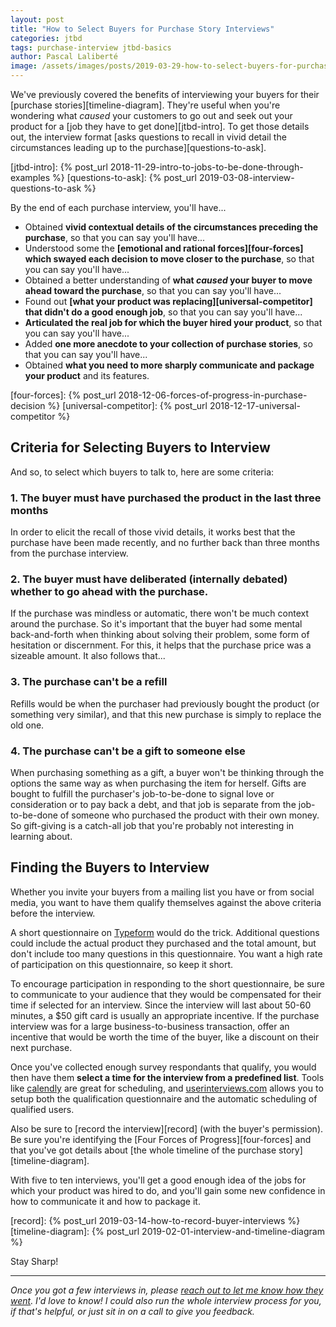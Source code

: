 ```yaml
---
layout: post
title: "How to Select Buyers for Purchase Story Interviews"
categories: jtbd
tags: purchase-interview jtbd-basics
author: Pascal Laliberté
image: /assets/images/posts/2019-03-29-how-to-select-buyers-for-purchase-story-interviews.jpg
---
```


We've previously covered the benefits of interviewing your buyers for their [purchase stories][timeline-diagram]. They're useful when you're wondering what _caused_ your customers to go out and seek out your product for a [job they have to get done][jtbd-intro]. To get those details out, the interview format [asks questions to recall in vivid detail the circumstances leading up to the purchase][questions-to-ask].

[jtbd-intro]: {% post_url 2018-11-29-intro-to-jobs-to-be-done-through-examples %}
[questions-to-ask]: {% post_url 2019-03-08-interview-questions-to-ask %}

By the end of each purchase interview, you'll have...

* Obtained **vivid contextual details of the circumstances preceding the purchase**, so that you can say you'll have...
* Understood some the **[emotional and rational forces][four-forces] which swayed each decision to move closer to the purchase**, so that you can say you'll have...
* Obtained a better understanding of **what _caused_ your buyer to move ahead toward the purchase**, so that you can say you'll have...
* Found out **[what your product was replacing][universal-competitor] that didn't do a good enough job**, so that you can say you'll have...
* **Articulated the real job for which the buyer hired your product**, so that you can say you'll have...
* Added **one more anecdote to your collection of purchase stories**, so that you can say you'll have...
* Obtained **what you need to more sharply communicate and package your product** and its features.

[four-forces]: {% post_url 2018-12-06-forces-of-progress-in-purchase-decision %}
[universal-competitor]: {% post_url 2018-12-17-universal-competitor %}

## Criteria for Selecting Buyers to Interview

And so, to select which buyers to talk to, here are some criteria:

### 1. The buyer must have purchased the product in the last three months

In order to elicit the recall of those vivid details, it works best that the purchase have been made recently, and no further back than three months from the purchase interview.

### 2. The buyer must have deliberated (internally debated) whether to go ahead with the purchase.

If the purchase was mindless or automatic, there won't be much context around the purchase. So it's important that the buyer had some mental back-and-forth when thinking about solving their problem, some form of hesitation or discernment. For this, it helps that the purchase price was a sizeable amount. It also follows that...

### 3. The purchase can't be a refill

Refills would be when the purchaser had previously bought the product (or something very similar), and that this new purchase is simply to replace the old one.

### 4. The purchase can't be a gift to someone else

When purchasing something as a gift, a buyer won't be thinking through the options the same way as when purchasing the item for herself. Gifts are bought to fulfill the purchaser's job-to-be-done to signal love or consideration or to pay back a debt, and that job is separate from the job-to-be-done of someone who purchased the product with their own money. So gift-giving is a catch-all job that you're probably not interesting in learning about.

## Finding the Buyers to Interview

Whether you invite your buyers from a mailing list you have or from social media, you want to have them qualify themselves against the above criteria before the interview.

A short questionnaire on [Typeform][typeform] would do the trick. Additional questions could include the actual product they purchased and the total amount, but don't include too many questions in this questionnaire. You want a high rate of participation on this questionnaire, so keep it short.

[typeform]: https://typeform.com

To encourage participation in responding to the short questionnaire, be sure to communicate to your audience that they would be compensated for their time if selected for an interview. Since the interview will last about 50-60 minutes, a $50 gift card is usually an appropriate incentive. If the purchase interview was for a large business-to-business transaction, offer an incentive that would be worth the time of the buyer, like a discount on their next purchase.

Once you've collected enough survey respondants that qualify, you would then have them **select a time for the interview from a predefined list**. Tools like [calendly](https://calendly.com/) are great for scheduling, and [userinterviews.com](https://www.userinterviews.com) allows you to setup both the qualification questionnaire and the automatic scheduling of qualified users.

Also be sure to [record the interview][record] (with the buyer's permission). Be sure you're identifying the [Four Forces of Progress][four-forces] and that you've got details about [the whole timeline of the purchase story][timeline-diagram].

With five to ten interviews, you'll get a good enough idea of the jobs for which your product was hired to do, and you'll gain some new confidence in how to communicate it and how to package it.

[record]: {% post_url 2019-03-14-how-to-record-buyer-interviews %}
[timeline-diagram]: {% post_url 2019-02-01-interview-and-timeline-diagram %}

Stay Sharp!

---

_Once you got a few interviews in, please [reach out to let me know how they went](mailto:pascal@pascallaliberte.me). I'd love to know! I could also run the whole interview process for you, if that's helpful, or just sit in on a call to give you feedback._
